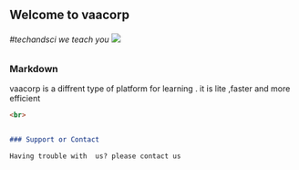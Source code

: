 ## Welcome to vaacorp

<h6> #techandsci
  we teach you 
 <img src="C:\Users\Kartheek\Desktop\veorga">
  <br>

### Markdown

vaacorp is a diffrent type of platform for learning . it is lite ,faster and more efficient
<br>

```markdown
<br>


### Support or Contact

Having trouble with  us? please contact us
